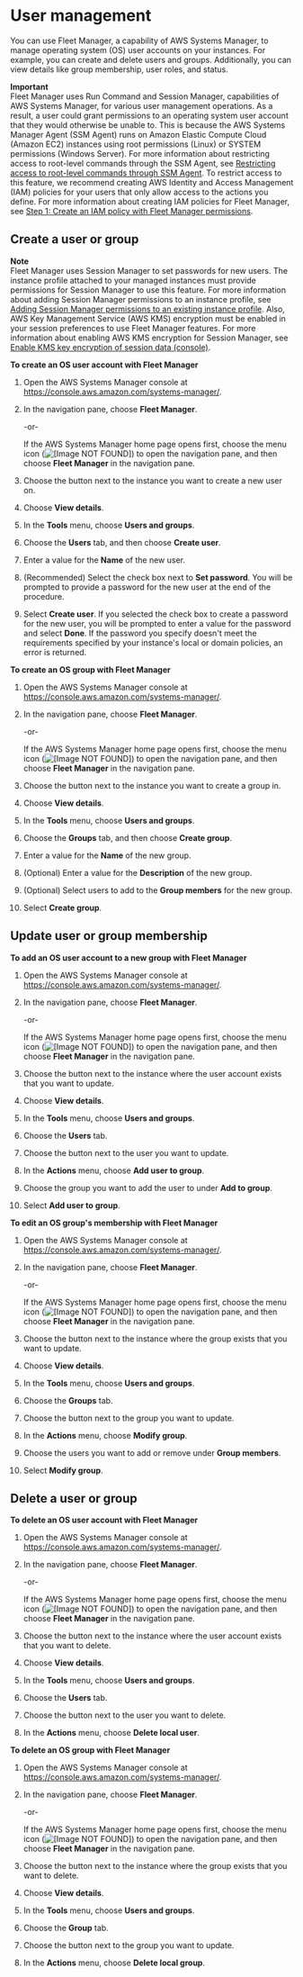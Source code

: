 # User management<a name="fleet-user-management"></a>

You can use Fleet Manager, a capability of AWS Systems Manager, to manage operating system \(OS\) user accounts on your instances\. For example, you can create and delete users and groups\. Additionally, you can view details like group membership, user roles, and status\.

**Important**  
Fleet Manager uses Run Command and Session Manager, capabilities of AWS Systems Manager, for various user management operations\. As a result, a user could grant permissions to an operating system user account that they would otherwise be unable to\. This is because the AWS Systems Manager Agent \(SSM Agent\) runs on Amazon Elastic Compute Cloud \(Amazon EC2\) instances using root permissions \(Linux\) or SYSTEM permissions \(Windows Server\)\. For more information about restricting access to root\-level commands through the SSM Agent, see [Restricting access to root\-level commands through SSM Agent](ssm-agent-restrict-root-level-commands.md)\. To restrict access to this feature, we recommend creating AWS Identity and Access Management \(IAM\) policies for your users that only allow access to the actions you define\. For more information about creating IAM policies for Fleet Manager, see [Step 1: Create an IAM policy with Fleet Manager permissions](fleet-setup-iam.md)\.

## Create a user or group<a name="fleet-user-management-create"></a>

**Note**  
Fleet Manager uses Session Manager to set passwords for new users\. The instance profile attached to your managed instances must provide permissions for Session Manager to use this feature\. For more information about adding Session Manager permissions to an instance profile, see [Adding Session Manager permissions to an existing instance profile](getting-started-add-permissions-to-existing-profile.md)\. Also, AWS Key Management Service \(AWS KMS\) encryption must be enabled in your session preferences to use Fleet Manager features\. For more information about enabling AWS KMS encryption for Session Manager, see [Enable KMS key encryption of session data \(console\)](session-preferences-enable-encryption.md)\.

**To create an OS user account with Fleet Manager**

1. Open the AWS Systems Manager console at [https://console\.aws\.amazon\.com/systems\-manager/](https://console.aws.amazon.com/systems-manager/)\.

1. In the navigation pane, choose **Fleet Manager**\.

   \-or\-

   If the AWS Systems Manager home page opens first, choose the menu icon \(![\[Image NOT FOUND\]](http://docs.aws.amazon.com/systems-manager/latest/userguide/images/menu-icon-small.png)\) to open the navigation pane, and then choose **Fleet Manager** in the navigation pane\.

1. Choose the button next to the instance you want to create a new user on\.

1. Choose **View details**\.

1. In the **Tools** menu, choose **Users and groups**\.

1. Choose the **Users** tab, and then choose **Create user**\.

1. Enter a value for the **Name** of the new user\.

1. \(Recommended\) Select the check box next to **Set password**\. You will be prompted to provide a password for the new user at the end of the procedure\.

1. Select **Create user**\. If you selected the check box to create a password for the new user, you will be prompted to enter a value for the password and select **Done**\. If the password you specify doesn't meet the requirements specified by your instance's local or domain policies, an error is returned\.

**To create an OS group with Fleet Manager**

1. Open the AWS Systems Manager console at [https://console\.aws\.amazon\.com/systems\-manager/](https://console.aws.amazon.com/systems-manager/)\.

1. In the navigation pane, choose **Fleet Manager**\.

   \-or\-

   If the AWS Systems Manager home page opens first, choose the menu icon \(![\[Image NOT FOUND\]](http://docs.aws.amazon.com/systems-manager/latest/userguide/images/menu-icon-small.png)\) to open the navigation pane, and then choose **Fleet Manager** in the navigation pane\.

1. Choose the button next to the instance you want to create a group in\.

1. Choose **View details**\.

1. In the **Tools** menu, choose **Users and groups**\.

1. Choose the **Groups** tab, and then choose **Create group**\.

1. Enter a value for the **Name** of the new group\.

1. \(Optional\) Enter a value for the **Description** of the new group\.

1. \(Optional\) Select users to add to the **Group members** for the new group\.

1. Select **Create group**\.

## Update user or group membership<a name="fleet-user-management-update"></a>

**To add an OS user account to a new group with Fleet Manager**

1. Open the AWS Systems Manager console at [https://console\.aws\.amazon\.com/systems\-manager/](https://console.aws.amazon.com/systems-manager/)\.

1. In the navigation pane, choose **Fleet Manager**\.

   \-or\-

   If the AWS Systems Manager home page opens first, choose the menu icon \(![\[Image NOT FOUND\]](http://docs.aws.amazon.com/systems-manager/latest/userguide/images/menu-icon-small.png)\) to open the navigation pane, and then choose **Fleet Manager** in the navigation pane\.

1. Choose the button next to the instance where the user account exists that you want to update\.

1. Choose **View details**\.

1. In the **Tools** menu, choose **Users and groups**\.

1. Choose the **Users** tab\.

1. Choose the button next to the user you want to update\.

1. In the **Actions** menu, choose **Add user to group**\.

1. Choose the group you want to add the user to under **Add to group**\.

1. Select **Add user to group**\.

**To edit an OS group's membership with Fleet Manager**

1. Open the AWS Systems Manager console at [https://console\.aws\.amazon\.com/systems\-manager/](https://console.aws.amazon.com/systems-manager/)\.

1. In the navigation pane, choose **Fleet Manager**\.

   \-or\-

   If the AWS Systems Manager home page opens first, choose the menu icon \(![\[Image NOT FOUND\]](http://docs.aws.amazon.com/systems-manager/latest/userguide/images/menu-icon-small.png)\) to open the navigation pane, and then choose **Fleet Manager** in the navigation pane\.

1. Choose the button next to the instance where the group exists that you want to update\.

1. Choose **View details**\.

1. In the **Tools** menu, choose **Users and groups**\.

1. Choose the **Groups** tab\.

1. Choose the button next to the group you want to update\.

1. In the **Actions** menu, choose **Modify group**\.

1. Choose the users you want to add or remove under **Group members**\.

1. Select **Modify group**\.

## Delete a user or group<a name="fleet-user-management-delete"></a>

**To delete an OS user account with Fleet Manager**

1. Open the AWS Systems Manager console at [https://console\.aws\.amazon\.com/systems\-manager/](https://console.aws.amazon.com/systems-manager/)\.

1. In the navigation pane, choose **Fleet Manager**\.

   \-or\-

   If the AWS Systems Manager home page opens first, choose the menu icon \(![\[Image NOT FOUND\]](http://docs.aws.amazon.com/systems-manager/latest/userguide/images/menu-icon-small.png)\) to open the navigation pane, and then choose **Fleet Manager** in the navigation pane\.

1. Choose the button next to the instance where the user account exists that you want to delete\.

1. Choose **View details**\.

1. In the **Tools** menu, choose **Users and groups**\.

1. Choose the **Users** tab\.

1. Choose the button next to the user you want to delete\.

1. In the **Actions** menu, choose **Delete local user**\.

**To delete an OS group with Fleet Manager**

1. Open the AWS Systems Manager console at [https://console\.aws\.amazon\.com/systems\-manager/](https://console.aws.amazon.com/systems-manager/)\.

1. In the navigation pane, choose **Fleet Manager**\.

   \-or\-

   If the AWS Systems Manager home page opens first, choose the menu icon \(![\[Image NOT FOUND\]](http://docs.aws.amazon.com/systems-manager/latest/userguide/images/menu-icon-small.png)\) to open the navigation pane, and then choose **Fleet Manager** in the navigation pane\.

1. Choose the button next to the instance where the group exists that you want to delete\.

1. Choose **View details**\.

1. In the **Tools** menu, choose **Users and groups**\.

1. Choose the **Group** tab\.

1. Choose the button next to the group you want to update\.

1. In the **Actions** menu, choose **Delete local group**\.